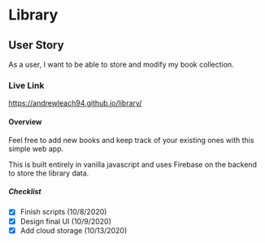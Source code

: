 # Library
## User Story
As a user, I want to be able to store and modify my book collection.

### Live Link
https://andrewleach94.github.io/library/

#### Overview
Feel free to add new books and keep track of your existing ones with this simple web app. 

This is built entirely in vanilla javascript and uses Firebase on the backend to store the library data.


##### Checklist
- [x] Finish scripts (10/8/2020) 
- [x] Design final UI (10/9/2020)
- [x] Add cloud storage (10/13/2020)
